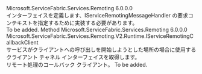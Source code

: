 <Type Name="IServiceRemotingRequestContext" FullName="Microsoft.ServiceFabric.Services.Remoting.V2.Runtime.IServiceRemotingRequestContext">
  <TypeSignature Language="C#" Value="public interface IServiceRemotingRequestContext" />
  <TypeSignature Language="ILAsm" Value=".class public interface auto ansi abstract IServiceRemotingRequestContext" />
  <TypeSignature Language="DocId" Value="T:Microsoft.ServiceFabric.Services.Remoting.V2.Runtime.IServiceRemotingRequestContext" />
  <TypeSignature Language="VB.NET" Value="Public Interface IServiceRemotingRequestContext" />
  <TypeSignature Language="F#" Value="type IServiceRemotingRequestContext = interface" />
  <AssemblyInfo>
    <AssemblyName>Microsoft.ServiceFabric.Services.Remoting</AssemblyName>
    <AssemblyVersion>6.0.0.0</AssemblyVersion>
  </AssemblyInfo>
  <Interfaces />
  <Docs>
    <summary>
            インターフェイスを定義します、IServiceRemotingMessageHandler の要求コンテキストを指定するために実装する必要があります。
            </summary>
    <remarks>To be added.</remarks>
  </Docs>
  <Members>
    <Member MemberName="GetCallBackClient">
      <MemberSignature Language="C#" Value="public Microsoft.ServiceFabric.Services.Remoting.V2.Runtime.IServiceRemotingCallbackClient GetCallBackClient ();" />
      <MemberSignature Language="ILAsm" Value=".method public hidebysig newslot virtual instance class Microsoft.ServiceFabric.Services.Remoting.V2.Runtime.IServiceRemotingCallbackClient GetCallBackClient() cil managed" />
      <MemberSignature Language="DocId" Value="M:Microsoft.ServiceFabric.Services.Remoting.V2.Runtime.IServiceRemotingRequestContext.GetCallBackClient" />
      <MemberSignature Language="VB.NET" Value="Public Function GetCallBackClient () As IServiceRemotingCallbackClient" />
      <MemberSignature Language="F#" Value="abstract member GetCallBackClient : unit -&gt; Microsoft.ServiceFabric.Services.Remoting.V2.Runtime.IServiceRemotingCallbackClient" Usage="iServiceRemotingRequestContext.GetCallBackClient " />
      <MemberType>Method</MemberType>
      <AssemblyInfo>
        <AssemblyName>Microsoft.ServiceFabric.Services.Remoting</AssemblyName>
        <AssemblyVersion>6.0.0.0</AssemblyVersion>
      </AssemblyInfo>
      <ReturnValue>
        <ReturnType>Microsoft.ServiceFabric.Services.Remoting.V2.Runtime.IServiceRemotingCallbackClient</ReturnType>
      </ReturnValue>
      <Parameters />
      <Docs>
        <summary>
            サービスがクライアントへの呼び出しを開始しようとした場所の場合に使用するクライアント チャネル インターフェイスを取得します。
            </summary>
        <returns>リモート処理のコールバック クライアント。</returns>
        <remarks>To be added.</remarks>
      </Docs>
    </Member>
  </Members>
</Type>
